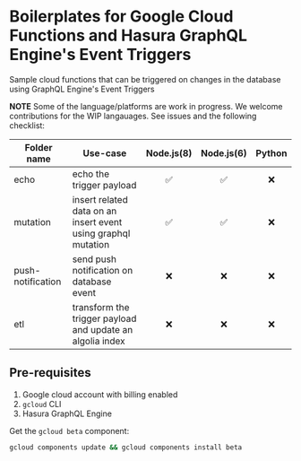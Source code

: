 # Boilerplates for Google Cloud Functions and Hasura GraphQL Engine's Event Triggers
Sample cloud functions that can be triggered on changes in the database using GraphQL Engine's Event Triggers

**NOTE**
Some of the language/platforms are work in progress. We welcome contributions for the WIP langauages. See issues and the following checklist:

| Folder name | Use-case| Node.js(8) | Node.js(6) | Python
|-------------|---------|:--------:|:------:|:----:
| echo | echo the trigger payload  | ✅ | ✅ | ❌
| mutation | insert related data on an insert event using graphql mutation | ✅ | ✅ | ❌
| push-notification | send push notification on database event | ❌ | ❌ | ❌ 
| etl | transform the trigger payload and update an algolia index | ❌ | ❌ | ❌ 


## Pre-requisites

1. Google cloud account with billing enabled
2. `gcloud` CLI
3. Hasura GraphQL Engine

Get the `gcloud beta` component:

```bash
gcloud components update && gcloud components install beta
```

